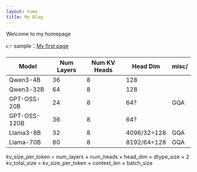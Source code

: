 ```yaml
---
layout: home
title: My Blog
---
```


Welcome to my homepage


👉 sample：[My first page](./_posts/2025-08-06-first-post.md)

| Model        | Num Layers |  Num KV Heads | Head Dim | misc/ |
|--------------|------------|--------------|---------------|----------|
| Qwen3-4B     |    36      |    8         |       128     |          |
| Qwen3-32B    |    64      |    8         |       128      |          |
| GPT-OSS-20B  |    24      |    8         |       64?        |    GQA    |
| GPT-OSS-120B |    36      |    8         |       64?        |          |
| Llama3-8B    |    32      |    8         | 4096/32=128 | GQA |
| Llama-70B    |    80      |    8         | 8192/64=128 | GQA |


kv_size_per_token = num_layers × num_heads × head_dim × dtype_size × 2
kv_total_size = kv_size_per_token × context_len × batch_size
